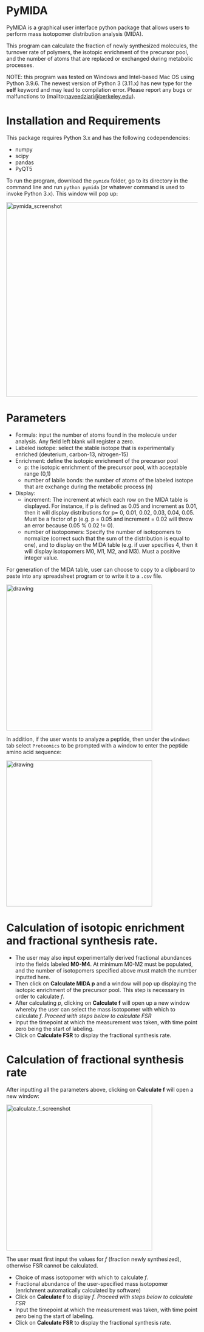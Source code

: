 # PyMIDA

PyMIDA is a graphical user interface python package that allows users to perform mass isotopomer distribution analysis (MIDA). 

This program can calculate the fraction of newly synthesized molecules, the turnover rate of polymers, the isotopic enrichment of the precursor pool, and the number of atoms that are replaced or exchanged during metabolic processes. 

NOTE: this program was tested on Windows and Intel-based Mac OS using Python 3.9.6. The newest version of Python 3 (3.11.x) has new type for the **self** keyword and may lead to compilation error. Please report any bugs or malfunctions to (mailto:naveedziari@berkeley.edu).
 
# Installation and Requirements

This package requires Python 3.x and has the following codependencies:
* numpy
* scipy
* pandas
* PyQT5

To run the program,  download the `pymida` folder, go to its directory in the command line and run `python pymida` (or whatever command is used to invoke Python 3.x). This window will pop up:

<img width="512" alt="pymida_screenshot" src="https://github.com/naveedziari/PyMIDA/assets/14845065/ae468725-b558-4c81-b72c-85b691831534">


# Parameters

* Formula: input the number of atoms found in the molecule under analysis. Any field left blank will register a zero.
* Labeled isotope: select the stable isotope that is experimentally enriched (deuterium, carbon-13, nitrogen-15)
* Enrichment: define the isotopic enrichment of the precursor pool
   * p: the isotopic enrichment of the precursor pool, with  acceptable range (0,1)
   * number of labile bonds: the number of atoms of the labeled isotope that are exchange during the metabolic process (n)
 * Display:
   * increment: The increment at which each row on the MIDA table is displayed. For instance, if p is defined as 0.05 and increment as 0.01, then it will display distributions for p= 0, 0.01, 0.02, 0.03, 0.04, 0.05. Must be a factor of p (e.g. p = 0.05 and increment = 0.02 will throw an error because 0.05 % 0.02 != 0).
   * number of isotopomers: Specify the number of isotopomers to normalize (correct such that the sum of the distribution is equal to one), and to display on the MIDA table (e.g. if user specifies 4, then it will display isotopomers M0, M1, M2, and M3). Must a positive integer value.

For generation of the MIDA table, user can choose to copy to a clipboard to paste into any spreadsheet program or to write it to a `.csv` file.


<img src="https://user-images.githubusercontent.com/14845065/152647299-d9c993fe-55ad-4fb5-8928-9c7b165f0784.jpg" alt="drawing" width="384"/>

In addition, if the user wants to analyze a peptide, then under the `windows` tab select `Proteomics` to be prompted with a window to enter the peptide amino acid sequence:

<img src="https://user-images.githubusercontent.com/14845065/152647318-79157d76-94f5-4962-a4df-d3c35db8291a.jpg" alt="drawing" width="384"/>

# Calculation of isotopic enrichment and fractional synthesis rate.

* The user may also input experimentally derived fractional abundances into the fields labeled **M0-M4**. At minimum M0-M2 must be populated, and the number of isotopomers specified above must match the number inputted here. 
* Then click on **Calculate MIDA p** and a window will pop up displaying the isotopic enrichment of the precursor pool. This step is necessary in order to calculate $f$.
* After calculating $p$, clicking on **Calculate f** will open up a new window whereby the user can select the mass isotopomer with which to calculate $f$. 
*Proceed with steps below to calculate FSR*
* Input the timepoint at which the measurement was taken, with time point zero being the start of labeling. 
* Click on **Calculate FSR** to display the fractional synthesis rate.

# Calculation of fractional synthesis rate

After inputting all the parameters above, clicking on **Calculate f** will open a new window:

<img width="384" alt="calculate_f_screenshot" src="https://user-images.githubusercontent.com/14845065/216907311-f9212808-24b7-4aa1-b35e-349f1fc01c1f.png">

The user must first input the values for $f$ (fraction newly synthesized), otherwise FSR cannot be calculated. 
* Choice of mass isotopomer with which to calculate $f$.
* Fractional abundance of the user-specified mass isotopomer (enrichment automatically calculated by software)
* Click on **Calculate f** to display $f$. *Proceed with steps below to calculate FSR*
* Input the timepoint at which the measurement was taken, with time point zero being the start of labeling. 
* Click on **Calculate FSR** to display the fractional synthesis rate.

